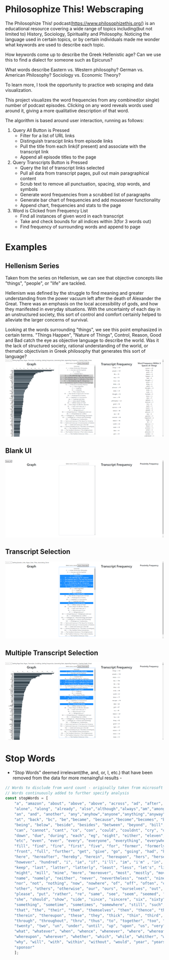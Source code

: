 # Philosophize This! Webscraping

The Philosophize This! podcast(https://www.philosophizethis.org/) is an educational resource covering a wide range of topics including(but not limited to) History, Sociology, Spirituality and Philosophy. Noticing the language used in certain topics, or by certain individuals made me wonder what keywords are used to describe each topic.

How keywords come up to describe the Greek Hellenistic age? Can we use this to find a dialect for someone such as Epicurus?

What words describe Eastern vs. Western philosophy? German vs. American Philosophy? Sociology vs. Economic Theory?

To learn more, I took the opportunity to practice web scraping and data visualization.

This project visualizes the word frequencies from any combined(or single) number of podcast episodes. Clicking on any word reveals words used around it, giving a more qualitative
description of that word.

The algorithm is based around user interaction, running as follows:

1. Query All Button is Pressed
	* Filter for a list of URL links
	* Distinguish transcipt links from episode links
	* Pull the title from each link(if present) and associate with the transcript link
	* Append all episode titles to the page
2. Query Transcripts Button is Pressed
	* Query the list of transcript links selected
	* Pull all data from transcript pages, pull out main paragraphical content
	* Scrub text to remove all punctuation, spacing, stop words, and symbols
	* Generate word frequencies from a scrubbed list of paragraphs
	* Generate bar chart of frequencies and add mouseover functionality
	* Append chart, frequencies and stats to the page
3. Word is Clicked from Frequency List
	* Find all instances of given word in each transcript
	* Take and check bounds for all indices within 3(for 3 words out)
	* Find frequency of surrounding words and append to page

# Examples

## Hellenism Series
Taken from the series on Hellenism, we can see that objective concepts like "things", "people", or "life" are tackled.

Hellenism was defined by the struggle to find meaning and greater understanding from the power vacuum left after the death of Alexander the Great. There was an emphasis on the local accessibility of gods, and how they manifested in everyday situations. With the uncertainty of each day in an unstructured society, this sort of control and comfort certainly helped to alleviate the larger concerns of survival.

Looking at the words surrounding "things", we see this point emphasized in certain terms. "Things Happen", "Nature of Things", Control, Reason, Good and Bad catch the eye as objective language to describe the world. Was it the lack of structured society, rational understanding of the world, or thematic objectivism in Greek philosophy that generates this sort of language?
<img alt="Hellenism Example" src="images/4.png">

## Blank UI
<img alt="UI Example" src="/images/1.png">

## Transcript Selection
<img alt="Selection Example" src="images/2.png">

## Multiple Transcript Selection
<img alt="Multiple Select Example" src="images/3.png">


# Stop Words

- "Stop Words" deemed irrelevant(the, and, or, I, etc.) that have been removed from the data for more menaingful results -

```javascript
// Words to disclude from word count - originally taken from microsoft PowerBI-Visuals-WordCloud
// Words continuously added to further specify analysis
const stopWords = [ 
    "a", "amazon", "about", "above", "above", "across", "ad", "after", "afterwards", "again", "against", "all", "almost", 
    "alone", "along", "already", "also","although","always","am","among", "amongst", "amoungst", "amount",  
    "an", "and", "another", "any","anyhow","anyone","anything","anyway", "anywhere", "are", "aren't", "around", "as",  
    "at", "back", "bc", "be","became", "because","become","becomes", "becoming", "been", "before", "beforehand", "behind", 
    "being", "below", "beside", "besides", "between", "beyond", "bill", "both", "bottom","but", "by", "call", 
    "can", "cannot", "cant", "co", "con", "could", "couldnt", "cry", "de", "describe", "detail", "do", "done", "don't", 
    "down", "due", "during", "each", "eg", "eight", "either", "eleven","else", "elsewhere", "empty", "enough", "episode", 
    "etc", "even", "ever", "every", "everyone", "everything", "everywhere", "except", "few", "fifteen", "fify", 
    "fill", "find", "fire", "first", "five", "for", "former", "formerly", "forty", "found", "four", "from", 
    "front", "full", "further", "get", "give", "go", "going", "had", "has", "hasnt", "have", "he", "hello", "hence", "her", 
    "here", "hereafter", "hereby", "herein", "hereupon", "hers", "herself", "him", "himself", "his", "how",
    "however", "hundred", "i", "ie", "if", "i'll", "im", "i'm" , "in", "inc", "indeed", "interest", "into", "is", "it", "its", "it’s", "itself", "just",
    "keep", "last", "latter", "latterly", "least", "less", "let's", "like", "ltd", "made", "many", "may", "me", "meanwhile", 
    "might", "mill", "mine", "more", "moreover", "most", "mostly", "move", "much", "must", "my", "myself", 
    "name", "namely", "neither", "never", "nevertheless", "next", "nine", "no", "nobody", "none", "noone", 
    "nor", "not", "nothing", "now", "nowhere", "of", "off", "often", "on", "once", "one", "only", "onto", "or", 
    "other", "others", "otherwise", "our", "ours", "ourselves", "out", "over", "own","part", "per", "perhaps", 
    "please", "put", "rather", "re", "same", "see", "seem", "seemed", "seeming", "seems", "serious", "several", 
    "she", "should", "show", "side", "since", "sincere", "six", "sixty", "so", "some", "somehow", "someone", 
    "something", "sometime", "sometimes", "somewhere", "still", "such", "take", "ten", "than", 
    "that", "the", "their", "them", "themselves", "then", "thence", "there", "thereafter", "thereby", "therefore", 
    "therein", "thereupon", "these", "they", "thick", "thin", "third", "this", "those", "though", "three", 
    "through", "throughout", "thru", "thus", "to", "together", "too", "top", "toward", "towards", "transcript", "twelve", 
    "twenty", "two", "un", "under", "until", "up", "upon", "us", "very", "via", "was", "we", "well", "were", 
    "what", "whatever", "when", "whence", "whenever", "where", "whereafter", "whereas", "whereby", "wherein",
    "whereupon", "wherever", "whether", "which", "while", "whither", "who", "whoever", "whole", "whom", "whose", 
    "why", "will", "with", "within", "without", "would", "year", "years", "yet", "you", "your", "youre", "you're", "yours", "yourself", "yourselves", "the", "stephen", "west",
    "sponsor"
    ];

```